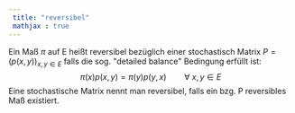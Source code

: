 ```yaml
---
 title: "reversibel"
 mathjax : true
---
```

Ein Maß $\pi$ auf E heißt reversibel bezüglich einer stochastisch Matrix
$P = (p(x,y))_{x,y \in E}$ falls die sog. \"detailed balance\" Bedingung
erfüllt ist: $$\pi(x)p(x,y) = \pi(y)p(y,x) \qquad \forall \: x,y \in E$$
Eine stochastische Matrix nennt man reversibel, falls ein bzg. P
reversibles Maß existiert.
